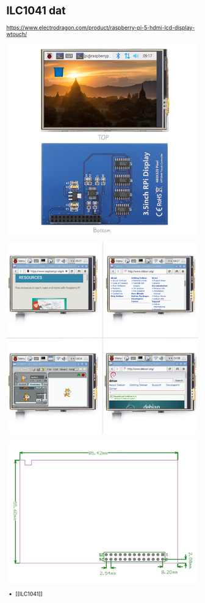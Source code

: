 
# ILC1041 dat

https://www.electrodragon.com/product/raspberry-pi-5-hdmi-lcd-display-wtouch/

![](50-10-17-31-07-2023.png)

![](05-11-17-31-07-2023.png)

![](18-11-17-31-07-2023.png)

- [[ILC1041]]